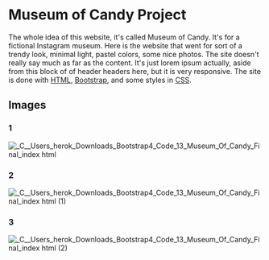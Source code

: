 # Museum of Candy Project

The whole idea of this website, it's called Museum of Candy. It's for a fictional Instagram museum. Here is the website that went for sort of a trendy look, minimal light, pastel colors, some nice photos. The site doesn't really say much as far as the content. It's just lorem ipsum actually, aside from this block of of header headers here, but it is very responsive. The site is done with [HTML](https://developer.mozilla.org/en-US/docs/Learn/Getting_started_with_the_web/HTML_basics), [Bootstrap](https://getbootstrap.com/), and some styles in [CSS](https://developer.mozilla.org/en-US/docs/Web/CSS).

## Images

### 1

![_C__Users_herok_Downloads_Bootstrap4_Code_13_Museum_Of_Candy_Final_index html](https://user-images.githubusercontent.com/70292131/181433448-a2d493cf-d158-42c7-9571-829be956c673.png)

### 2

![_C__Users_herok_Downloads_Bootstrap4_Code_13_Museum_Of_Candy_Final_index html (1)](https://user-images.githubusercontent.com/70292131/181433450-64e989b2-0f79-447f-845b-6e19b0361c8d.png)

### 3

![_C__Users_herok_Downloads_Bootstrap4_Code_13_Museum_Of_Candy_Final_index html (2)](https://user-images.githubusercontent.com/70292131/181433452-a6d61b11-981a-434c-8260-008398405e3f.png)

